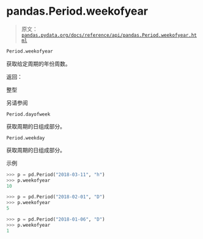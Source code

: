 # pandas.Period.weekofyear

> 原文：[`pandas.pydata.org/docs/reference/api/pandas.Period.weekofyear.html`](https://pandas.pydata.org/docs/reference/api/pandas.Period.weekofyear.html)

```py
Period.weekofyear
```

获取给定周期的年份周数。

返回：

整型

另请参阅

`Period.dayofweek`

获取周期的日组成部分。

`Period.weekday`

获取周期的日组成部分。

示例

```py
>>> p = pd.Period("2018-03-11", "h")
>>> p.weekofyear
10 
```

```py
>>> p = pd.Period("2018-02-01", "D")
>>> p.weekofyear
5 
```

```py
>>> p = pd.Period("2018-01-06", "D")
>>> p.weekofyear
1 
```
